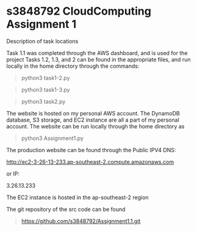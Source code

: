 # s3848792 CloudComputing Assignment 1

Description of task locations

Task 1.1 was completed through the AWS dashboard, and is used for the project
Tasks 1.2, 1.3, and 2 can be found in the appropriate files, and run locally in the home directory through the commands:

>python3 task1-2.py

>python3 task1-3.py

>python3 task2.py


The website is hosted on my personal AWS account. 
The DynamoDB database, S3 storage, and EC2 instance are all a part of my personal account. 
The website can be run locally through the home directory as
>python3 Assignment1.py

The production website can be found through the Public IPV4 DNS:

http://ec2-3-26-13-233.ap-southeast-2.compute.amazonaws.com

or IP:

3.26.13.233

The EC2 instance is hosted in the ap-southeast-2 region


The git repository of the src code can be found
>https://github.com/s3848792/Assignment1.1.git

